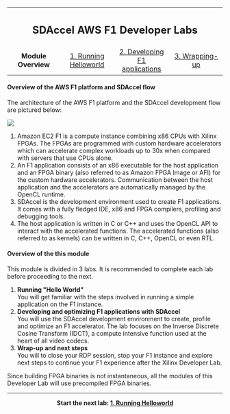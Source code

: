 <table style="width:100%">
  <tr>
    <th width="100%" colspan="5"><h2>SDAccel AWS F1 Developer Labs</h2></th>
  </tr>
  <tr>
    <td width="20%" align="center"><b>Module Overview</b></td>
    <td width="20%" align="center"><a href="lab_01_helloworld.md">1. Running Helloworld</a></td>
    <td width="20%" align="center"><a href="lab_02_idct.md">2. Developing F1 applications</a></td>
    <td width="20%" align="center"><a href="lab_03_wrap_up.md">3. Wrapping-up</a></td>
  </tr>
</table>

#### Overview of the AWS F1 platform and SDAccel flow

The architecture of the AWS F1 platform and the SDAccel development flow are pictured below:

![](~/images/module_01/overview/f1_platform.png)

1. Amazon EC2 F1 is a compute instance combining x86 CPUs with Xilinx FPGAs. The FPGAs are programmed with custom hardware accelerators which can accelerate complex workloads up to 30x when compared with servers that use CPUs alone. 
2. An F1 application consists of an x86 executable for the host application and an FPGA binary (also referred to as Amazon FPGA Image or AFI) for the custom hardware accelerators. Communication between the host application and the accelerators are automatically managed by the OpenCL runtime.
3. SDAccel is the development environment used to create F1 applications. It comes with a fully fledged IDE, x86 and FPGA compilers, profiling and debugging tools.
4. The host application is written in C or C++ and uses the OpenCL API to interact with the accelerated functions. The accelerated functions (also referred to as kernels) can be written in C, C++, OpenCL or even RTL.


#### Overview of the this module

This module is divided in 3 labs. It is recommended to complete each lab before proceeding to the next.

1. **Running "Hello World"** \
You will get familiar with the steps involved in running a simple application on the F1 instance. 
1. **Developing and optimizing F1 applications with SDAccel** \
You will use the SDAccel development environment to create, profile and optimize an F1 accelerator. The lab focuses on the Inverse Discrete Cosine Transform (IDCT), a compute intensive function used at the heart of all video codecs.
1. **Wrap-up and next steps** \
You will to close your RDP session, stop your F1 instance and explore next steps to continue your F1 experience after the Xilinx Developer Lab.

Since building FPGA binaries is not instantaneous, all the modules of this Developer Lab will use precompiled FPGA binaries.

---------------------------------------

<p align="center"><b>
Start the next lab: <a href="lab_01_helloworld.md">1. Running Helloworld</a>
</b></p>

